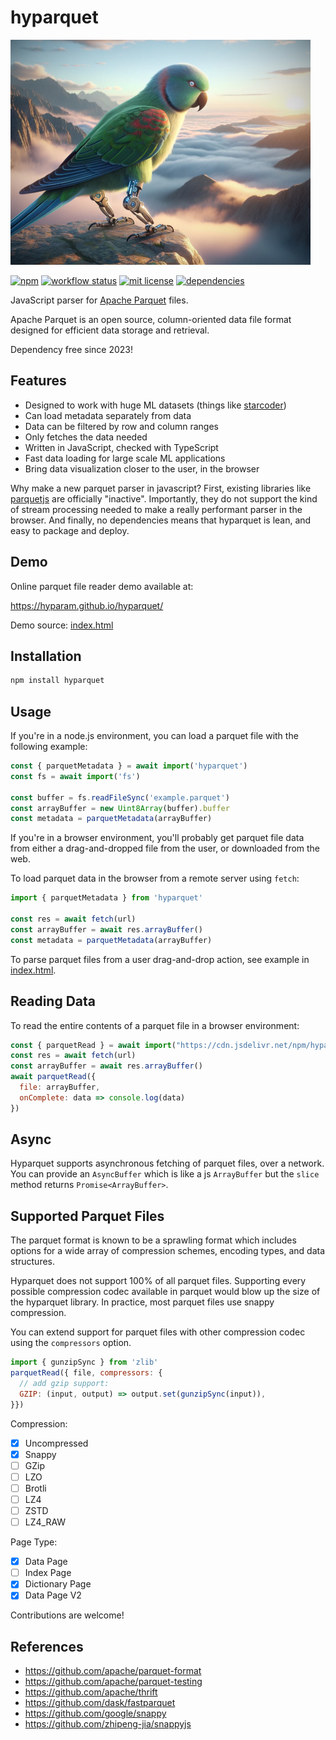 # hyparquet

![hyparquet parakeet](hyparquet.jpg)

[![npm](https://img.shields.io/npm/v/hyparquet)](https://www.npmjs.com/package/hyparquet)
[![workflow status](https://github.com/hyparam/hyparquet/actions/workflows/ci.yml/badge.svg)](https://github.com/hyparam/hyparquet/actions)
[![mit license](https://img.shields.io/badge/License-MIT-blue.svg)](https://opensource.org/licenses/MIT)
[![dependencies](https://img.shields.io/badge/Dependencies-0-blueviolet)](https://www.npmjs.com/package/hyparquet?activeTab=dependencies)

JavaScript parser for [Apache Parquet](https://parquet.apache.org) files.

Apache Parquet is an open source, column-oriented data file format designed for efficient data storage and retrieval.

Dependency free since 2023!

## Features

- Designed to work with huge ML datasets (things like [starcoder](https://huggingface.co/datasets/bigcode/starcoderdata))
- Can load metadata separately from data
- Data can be filtered by row and column ranges
- Only fetches the data needed
- Written in JavaScript, checked with TypeScript
- Fast data loading for large scale ML applications
- Bring data visualization closer to the user, in the browser

Why make a new parquet parser in javascript?
First, existing libraries like [parquetjs](https://github.com/ironSource/parquetjs) are officially "inactive".
Importantly, they do not support the kind of stream processing needed to make a really performant parser in the browser.
And finally, no dependencies means that hyparquet is lean, and easy to package and deploy.

## Demo

Online parquet file reader demo available at:

https://hyparam.github.io/hyparquet/

Demo source: [index.html](index.html)

## Installation

```bash
npm install hyparquet
```

## Usage

If you're in a node.js environment, you can load a parquet file with the following example:

```js
const { parquetMetadata } = await import('hyparquet')
const fs = await import('fs')

const buffer = fs.readFileSync('example.parquet')
const arrayBuffer = new Uint8Array(buffer).buffer
const metadata = parquetMetadata(arrayBuffer)
```

If you're in a browser environment, you'll probably get parquet file data from either a drag-and-dropped file from the user, or downloaded from the web.

To load parquet data in the browser from a remote server using `fetch`:

```js
import { parquetMetadata } from 'hyparquet'

const res = await fetch(url)
const arrayBuffer = await res.arrayBuffer()
const metadata = parquetMetadata(arrayBuffer)
```

To parse parquet files from a user drag-and-drop action, see example in [index.html](index.html).

## Reading Data

To read the entire contents of a parquet file in a browser environment:

```js
const { parquetRead } = await import("https://cdn.jsdelivr.net/npm/hyparquet/src/hyparquet.min.js")
const res = await fetch(url)
const arrayBuffer = await res.arrayBuffer()
await parquetRead({
  file: arrayBuffer,
  onComplete: data => console.log(data)
})
```

## Async

Hyparquet supports asynchronous fetching of parquet files, over a network.
You can provide an `AsyncBuffer` which is like a js `ArrayBuffer` but the `slice` method returns `Promise<ArrayBuffer>`.

## Supported Parquet Files

The parquet format is known to be a sprawling format which includes options for a wide array of compression schemes, encoding types, and data structures.

Hyparquet does not support 100% of all parquet files.
Supporting every possible compression codec available in parquet would blow up the size of the hyparquet library.
In practice, most parquet files use snappy compression.

You can extend support for parquet files with other compression codec using the `compressors` option.

```js
import { gunzipSync } from 'zlib'
parquetRead({ file, compressors: {
  // add gzip support:
  GZIP: (input, output) => output.set(gunzipSync(input)),
}})
```

Compression:
 - [X] Uncompressed
 - [X] Snappy
 - [ ] GZip
 - [ ] LZO
 - [ ] Brotli
 - [ ] LZ4
 - [ ] ZSTD
 - [ ] LZ4_RAW

Page Type:
 - [X] Data Page
 - [ ] Index Page
 - [X] Dictionary Page
 - [X] Data Page V2

Contributions are welcome!

## References

 - https://github.com/apache/parquet-format
 - https://github.com/apache/parquet-testing
 - https://github.com/apache/thrift
 - https://github.com/dask/fastparquet
 - https://github.com/google/snappy
 - https://github.com/zhipeng-jia/snappyjs
